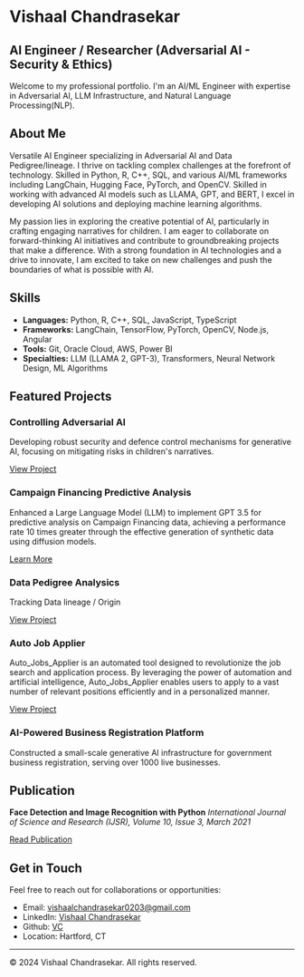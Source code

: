 # Vishaal Chandrasekar

## AI Engineer / Researcher (Adversarial AI - Security & Ethics)

Welcome to my professional portfolio. I'm an AI/ML Engineer with expertise in Adversarial AI, LLM Infrastructure, and Natural Language Processing(NLP).

## About Me

Versatile AI Engineer specializing in Adversarial AI and Data Pedigree/lineage. I thrive on tackling complex challenges at the forefront of technology. Skilled in Python, R, C++, SQL, and various AI/ML frameworks including LangChain, Hugging Face, PyTorch, and OpenCV. Skilled in working with advanced AI models such as LLAMA, GPT, and BERT, I excel in developing AI solutions and deploying machine learning algorithms.

My passion lies in exploring the creative potential of AI, particularly in crafting engaging narratives for children. I am eager to collaborate on forward-thinking AI initiatives and contribute to groundbreaking projects that make a difference. With a strong foundation in AI technologies and a drive to innovate, I am excited to take on new challenges and push the boundaries of what is possible with AI.

## Skills

- **Languages:** Python, R, C++, SQL, JavaScript, TypeScript
- **Frameworks:** LangChain, TensorFlow, PyTorch, OpenCV, Node.js, Angular
- **Tools:** Git, Oracle Cloud, AWS, Power BI
- **Specialties:** LLM (LLAMA 2, GPT-3), Transformers, Neural Network Design, ML Algorithms

## Featured Projects

### Controlling Adversarial AI 
Developing robust security and defence control mechanisms for generative AI, focusing on mitigating risks in children's narratives.

[View Project](https://github.com/VishaalChandrasekar0203/Controlling-Adversary-AI)

### Campaign Financing Predictive Analysis
Enhanced a Large Language Model (LLM) to implement GPT 3.5 for predictive analysis on Campaign Financing data, achieving a performance rate 10 times greater through the effective generation of synthetic data using diffusion models.

[Learn More](https://github.com/VishaalChandrasekar0203/ChampainFinance_Insights_LLMs)

### Data Pedigree Analysics 
Tracking Data lineage / Origin

[View Project](https://github.com/VishaalChandrasekar0203/Data_Pedigree_Analysis)

### Auto Job Applier 
Auto_Jobs_Applier is an automated tool designed to revolutionize the job search and application process. By leveraging the power of automation and artificial intelligence, Auto_Jobs_Applier enables users to apply to a vast number of relevant positions efficiently and in a personalized manner.

[View Project](https://github.com/VishaalChandrasekar0203/Auto-Job-Applier)

### AI-Powered Business Registration Platform
Constructed a small-scale generative AI infrastructure for government business registration, serving over 1000 live businesses.

## Publication

**Face Detection and Image Recognition with Python**
*International Journal of Science and Research (IJSR), Volume 10, Issue 3, March 2021*

[Read Publication](https://www.ijsr.net/archive/v10i3/SR21128195050.pdf)

## Get in Touch

Feel free to reach out for collaborations or opportunities:

- Email: [vishaalchandrasekar0203@gmail.com](mailto:vishaalchandrasekar0203@gmail.com)
- LinkedIn: [Vishaal Chandrasekar](https://www.linkedin.com/in/vishaalchandrasekar/)
- Github: [VC](https://github.com/VishaalChandrasekar0203)
- Location: Hartford, CT

---

© 2024 Vishaal Chandrasekar. All rights reserved.
